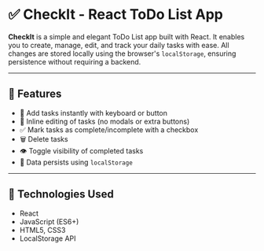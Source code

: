# ✅ CheckIt - React ToDo List App

**CheckIt** is a simple and elegant ToDo List app built with React.  It enables you to create, manage, edit, and track your daily tasks with ease. All changes are stored locally using the browser's `localStorage`, ensuring persistence without requiring a backend.

---

## 🚀 Features

- 📌 Add tasks instantly with keyboard or button
- 📝 Inline editing of tasks (no modals or extra buttons)
- ✅ Mark tasks as complete/incomplete with a checkbox
- 🗑 Delete tasks
- 👁 Toggle visibility of completed tasks
- 💾 Data persists using `localStorage`

---

## 🔧 Technologies Used

- React
- JavaScript (ES6+)
- HTML5, CSS3
- LocalStorage API

